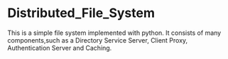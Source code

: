# Distributed_File_System
This is a simple file system implemented with python. It consists of many components,such as a Directory Service Server, Client Proxy, Authentication Server and Caching.
